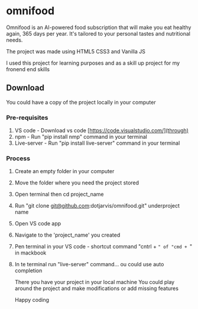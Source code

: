 # omnifood

Omnifood is an AI-powered food subscription that will make you eat healthy again, 365 days per year. It's tailored to your personal tastes and nutritional needs.

The project was made using HTML5 CSS3 and Vanilla JS

I used this project for learning purposes and as a skill up project for my fronend end skills

## Download
You could have a copy of the project locally in your computer

### Pre-requisites
1. VS code - Download vs code [https://code.visualstudio.com/](through)
2. npm - Run "pip install nmp" command in your terminal
3. Live-server - Run "pip install live-server" command in your terminal

### Process
1. Create an empty folder in your computer
2. Move the folder where you need the project stored
1. Open terminal then cd project_name
2. Run "git clone git@github.com:dotjarvis/omnifood.git" underproject name
3. Open VS code app
4. Navigate to the 'project_name' you created
5. Pen terminal in your VS code - shortcut command "cntrl + `" of "cmd + `" in mackbook
6. In te terminal run "live-server" command...  ou could use auto completion



   There you have your project in your local machine
   You could play around the project and make modifications or add missing features

   Happy coding
